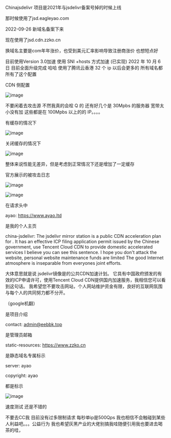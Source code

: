 Chinajsdelivr 项目是2021年与jsdelivr备案号掉的时候上线

那时候使用了jsd.eagleyao.com 

2022-09-26 新域名备案下来

现在使用了jsd.cdn.zzko.cn

换域名主要是com年年涨价，也受到美元汇率影响导致注册商涨价 也想短点好


目前使用Version 3.0加速 使用 SNI +hosts 方式加速 (已实现) 2022 年 10 月 6 日 目前全面升级完成 哈哈 使用了腾讯云香港 32 个 ip 以后会更多的 所有域名都所有了这个配置


CDN 侧配置

![image](https://user-images.githubusercontent.com/86733666/194452743-5af3b216-ac40-4bd5-bd56-6453814b11b6.png)

不要闲着去攻击源 不然我真的会栓 Q 的 还有好几个是 30Mpbs 的服务器 宽带太小没有加 这些都是在 100Mpbs 以上的的 IP。。。。

有缓存的情况下

![image](https://user-images.githubusercontent.com/86733666/194452812-bff30e13-ac87-4d6e-8b88-fb599a28bc11.png)

关闭缓存的情况下

![image](https://user-images.githubusercontent.com/86733666/194452840-76775bb3-e7c9-4db6-86a6-d67e98c6fa4a.png)

整体来说性能无差异，但是考虑到正常情况下还是增加了一定缓存

官方展示的被攻击日志 

![image](https://user-images.githubusercontent.com/86733666/194457040-e599e47d-acbf-454f-b405-e12304e762d2.png)


![image](https://user-images.githubusercontent.com/86733666/194452924-1334eb1f-f468-4b89-aa76-97bf8900fc33.png)

在请求头中

ayao: https://www.ayao.ltd

是我的个人主页

china-jsdelivr: The jsdelivr mirror station is a public CDN acceleration plan for . It has an effective ICP filing application permit issued by the Chinese government, use Tencent Cloud CDN to provide domestic accelerated services  I believe you can see this sentence. I hope you don't attack the website, personal website maintenance funds are limited The good Internet atmosphere is inseparable from everyones joint efforts.

大体意思就是说
jsdelivr镜像是的公共CDN加速计划。 它具有中国政府颁发的有效的ICP申请许可，使用Tencent Cloud CDN提供国内加速服务，我相信您可以看到这句话。 我希望您不要攻击网站，个人网站维护资金有限，良好的互联网氛围与每个人的共同努力都不分开。

（google机翻）




是项目介绍

contact: admin@eebbk.top

是管理员邮箱

static-resources: https://www.zzko.cn

是静态域名专属标示

server: ayao

copyright: ayao

都是标示

![image](https://user-images.githubusercontent.com/86733666/194453609-37f68ed7-2347-4078-b951-f9eafe7326c5.png)

速度测试
还是不错的


不要去CC我 目前没有过多限制请求 每秒单ip是500Qps 我也相信不会触碰到某些人利益吧。。。公益行为 我也希望灰黑产业的大佬别搞我哇随便引用我也要进去喝茶的哇，

